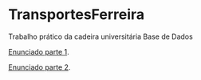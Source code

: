 # TransportesFerreira
Trabalho prático da cadeira universitária Base de Dados

[Enunciado parte 1](https://github.com/hf97/TransportesFerreira/blob/master/1_Parte/201718-UM-BD-Enunciado-Trabalho.pdf).

[Enunciado parte 2](https://github.com/hf97/TransportesFerreira/blob/master/2_Parte/201718-UM-BD-Enunciado-Trabalho-P2.pdf).
